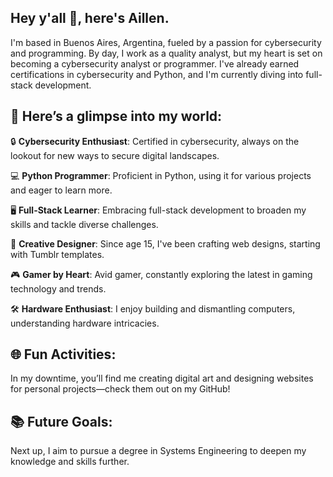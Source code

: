 ## Hey y'all 👋, here's Aillen.

I'm based in Buenos Aires, Argentina, fueled by a passion for cybersecurity and programming. By day, I work as a quality analyst, but my heart is set on becoming a cybersecurity analyst or programmer. I've already earned certifications in cybersecurity and Python, and I'm currently diving into full-stack development.

## 🌟 Here’s a glimpse into my world:

🔒 **Cybersecurity Enthusiast**: Certified in cybersecurity, always on the lookout for new ways to secure digital landscapes.

💻 **Python Programmer**: Proficient in Python, using it for various projects and eager to learn more.

🖥️ **Full-Stack Learner**: Embracing full-stack development to broaden my skills and tackle diverse challenges.

🎨 **Creative Designer**: Since age 15, I've been crafting web designs, starting with Tumblr templates.

🎮 **Gamer by Heart**: Avid gamer, constantly exploring the latest in gaming technology and trends.

🛠️ **Hardware Enthusiast**: I enjoy building and dismantling computers, understanding hardware intricacies.

## 🌐 Fun Activities:
In my downtime, you’ll find me creating digital art and designing websites for personal projects—check them out on my GitHub!

## 📚 Future Goals:
Next up, I aim to pursue a degree in Systems Engineering to deepen my knowledge and skills further.
